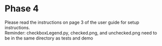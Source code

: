 # Phase 4

Please read the instructions on page 3 of the user guide for setup instructions.\
Reminder: checkboxLegend.py, checked.png, and unchecked.png need to be in the same directory as tests and demo
